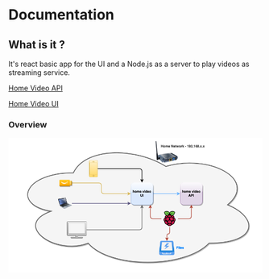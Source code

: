 # Documentation

## What is it ?

It's react basic app for the UI and a Node.js as a server to play videos as streaming service.

  [Home Video API](https://github.com/eliasjunior/home-video-api) 

  [Home Video UI](https://github.com/eliasjunior/home-video)
  
  ### Overview

  ![design](https://github.com/eliasjunior/home-video-docs/blob/main/Design.png)
  
  
